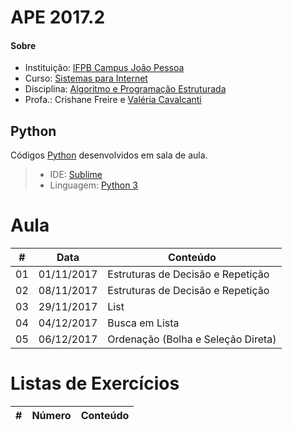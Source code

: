 # **APE 2017.2**

#### <i class="icon-link"></i> **Sobre**
- Instituição: [IFPB Campus João Pessoa](http://www.ifpb.edu.br/campi/campi/joao-pessoa)
- Curso: [Sistemas para Internet](http://estudante.ifpb.edu.br/cursos/39)
- Disciplina: [Algoritmo e Programação Estruturada](http://ape.valeriacavalcanti.com.br)
- Profa.: Crishane Freire e [Valéria Cavalcanti](http://valeria.eti.br)


## **Python**
Códigos [Python](https://www.python.org) desenvolvidos em sala de aula.
> - IDE: [Sublime](https://www.sublimetext.com/3)
> - Linguagem: [Python 3](https://docs.python.org/3)


# **Aula**
\# | Data | Conteúdo
--- | --- | ---
01 | 01/11/2017 | Estruturas de Decisão e Repetição
02 | 08/11/2017 | Estruturas de Decisão e Repetição
03 | 29/11/2017 | List
04 | 04/12/2017 | Busca em Lista
05 | 06/12/2017 | Ordenação (Bolha e Seleção Direta)


# **Listas de Exercícios**
\# | Número | Conteúdo
--- | --- | ---


